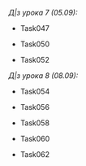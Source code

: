 *Д|з урока 7 (05.09):*

* Task047

* Task050

* Task052

*Д|з урока 8 (08.09):*

* Task054

* Task056

* Task058

* Task060

* Task062